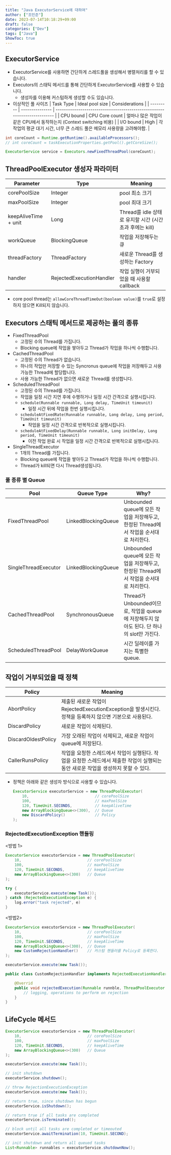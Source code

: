 ```yaml
---
title: "Java ExecutorService에 대하여"
author: ["조민준"]
date: 2023-07-14T10:18:29+09:00
draft: false
categories: ["Dev"]
tags: ["Java"]
ShowToc: true
---
```


## ExecutorService
- ExecutorService를 사용하면 간단하게 스레드풀을 생성해서 병렬처리를 할 수 있습니다.
- Executors의 스태틱 메서드를 통해 간단하게 ExecutorService를 사용할 수 있습니다.
  - 생성자를 이용해 커스텀하게 생성할 수도 있습니다.
- 이상적인 풀 사이즈
    | Task Type | Ideal pool size | Considerations                                                            |
    | --------- | --------------- | ------------------------------------------------------------------------- |
    | CPU bound | CPU Core count  | 얼마나 많은 작업이 같은 CPU에서 동작하는지 (Context switching 비용)       |
    | I/O bound | High            | 각 작업의 평균 대기 시간, 너무 큰 스레드 풀은 메모리 사용량을 고려해야함. |

```java
int coreCount = Runtime.getRuntime().availableProcessors();
// int coreCount = taskExecutionProperties.getPool().getCoreSize();

ExecutorService service = Executors.newFixedThreadPool(coreCount);
```

## ThreadPoolExecutor 생성자 파라미터

| Parameter            | Type                     | Meaning                                                  |
| -------------------- | ------------------------ | -------------------------------------------------------- |
| corePoolSize         | Integer                  | pool 최소 크기                                           |
| maxPoolSize          | Integer                  | pool 최대 크기                                           |
| keepAliveTime + unit | Long                     | Thread를 idle 상태로 유지할 시간 (시간 초과 후에는 kill) |
| workQueue            | BlockingQueue            | 작업을 저장해두는 큐                              |
| threadFactory        | ThreadFactory            | 새로운 Thread를 생성하는 Factory                         |
| handler              | RejectedExecutionHandler | 작업 실행이 거부되었을 때 사용할 callback                |

- core pool thread는 `allowCoreThreadTimeOut(boolean value)`를 `true`로 설정하지 않으면 Kill되지 않습니다.

## Executors 스태틱 메서드로 제공하는 풀의 종류
- FixedThreadPool
    - 고정된 수의 Thread를 가집니다.
    - Blocking queue에 작업을 쌓아두고 Thread가 작업을 하나씩 수행합니다.
- CachedThreadPool
    - 고정된 수의 Thread가 없습니다.
    - 하나의 작업만 저장할 수 있는 Syncronus queue에 작업을 저장해두고 사용 가능한 Thread에 할당합니다.
    - 사용 가능한 Thread가 없으면 새로운 Thread를 생성합니다.
- ScheduledThreadPool
    - 고정된 수의 Thread를 가집니다.
    - 작업을 일정 시간 지연 후에 수행하거나 일정 시간 간격으로 실행시킵니다.
    - `schedule(Runnable runnable, Long delay, TimeUnit timeunit)`
        - 일정 시간 뒤에 작업을 한번 실행시킵니다.
    - `scheduleAtFixedRate(Runnable runnable, Long delay, Long period, TimeUnit timeunit)`
        - 작업을 일정 시간 간격으로 반복적으로 실행시킵니다.
    - `scheduleAtFixedDelay(Runnable runnable, Long initDelay, Long period, TimeUnit timeunit)`
        - 이전 작업 완료 시 작업을 일정 시간 간격으로 반복적으로 실행시킵니다.
- SingleThreadExecutor
    - 1개의 Thread를 가집니다.
    - Blocking queue에 작업을 쌓아두고 Thread가 작업을 하나씩 수행합니다.
    - Thread가 kill되면 다시 Thread생성됩니다.

### 풀 종류 별 Queue

| Pool                 | Queue Type          | Why?                                                                                      |
| -------------------- | ------------------- | ----------------------------------------------------------------------------------------- |
| FixedThreadPool      | LinkedBlockingQueue | Unbounded queue에 모든 작업을 저장해두고, 한정된 Thread에서 작업을 순서대로 처리한다.     |
| SingleThreadExecutor | LinkedBlockingQueue | Unbounded queue에 모든 작업을 저장해두고, 한정된 Thread에서 작업을 순서대로 처리한다.     |
| CachedThreadPool     | SynchronousQueue    | Thread가 Unbounded이므로, 작업을 queue에 저장해두지 않아도 된다. 단 하나의 slot만 가진다. |
| ScheduledThreadPool  | DelayWorkQueue      | 시간 딜레이를 가지는 특별한 queue.                                                        |


## 작업이 거부되었을 때 정책
| Policy              | Meaning                                                                                                                             |
| ------------------- | ----------------------------------------------------------------------------------------------------------------------------------- |
| AbortPolicy         | 제출된 새로운 작업이 RejectedExecutionException을 발생시킨다. 정책을 등록하지 않으면 기본으로 사용된다.                             |
| DiscardPolicy       | 새로운 작업이 삭제된다.                                                                                                             |
| DiscardOldestPolicy | 가장 오래된 작업이 삭제되고, 새로운 작업이 queue에 저장된다.                                                                        |
| CallerRunsPolicy    | 작업을 요청한 스레드에서 작업이 실행된다. 작업을 요청한 스레드에서 제출한 작업이 실행되는 동안 새로운 작업을 생성하지 못할 수 있다. |

- 정책은 아래와 같은 생성자 방식으로 사용할 수 있습니다.
  ```java
  ExecutorService executorService = new ThreadPoolExecutor(
      10,                             // corePoolSize
      100,                            // maxPoolSize
      120, TimeUnit.SECONDS,          // keepAliveTime
      new ArrayBlockingQueue<>(300),  // Queue
      new DiscardPolicy()             // Policy
  );
  ```

### RejectedExecutionException 핸들링
<방법 1>
```java
ExecutorService executorService = new ThreadPoolExecutor(
    10,                             // corePoolSize
    100,                            // maxPoolSize
    120, TimeUnit.SECONDS,          // keepAliveTime
    new ArrayBlockingQueue<>(300)   // Queue
);

try {
    executorService.execute(new Task());
} catch (RejectedExecutionException e) {
    log.error("task rejected", e)
}
```
<방법2>
```java
ExecutorService executorService = new ThreadPoolExecutor(
    10,                             // corePoolSize
    100,                            // maxPoolSize
    120, TimeUnit.SECONDS,          // keepAliveTime
    new ArrayBlockingQueue<>(300),  // Queue
    new CustomRejectionHandler()    // 커스텀 핸들러를 Policy로 등록한다.
);

executorService.execute(new Task());
```
```java
public class CustomRejectionHandler implements RejectedExecutionHandler {

    @Overrid
    public void rejectedExecution(Runnable runnble, ThreadPoolExecutor executor) {
        // logging, operations to perform on rejection
    }
}
```

## LifeCycle 메서드

```java
ExecutorService executorService = new ThreadPoolExecutor(
    10,                             // corePoolSize
    100,                            // maxPoolSize
    120, TimeUnit.SECONDS,          // keepAliveTime
    new ArrayBlockingQueue<>(300)   // Queue
);

executorService.execute(new Task());

// init shutdown
executorService.shutdown();

// throw RejectionExecutionException
executorService.execute(new Task());

// return true, since shutdown has begun
executorService.isShutdown();

// return true if all tasks are completed
executorService.isTerminated();

// block until all tasks are completed or timeouted
executorService.awaitTermination(10, TimeUnit.SECOND);

// init shutdown and return all queued tasks
List<Runnable> runnables = executorService.shutdownNow();
```
